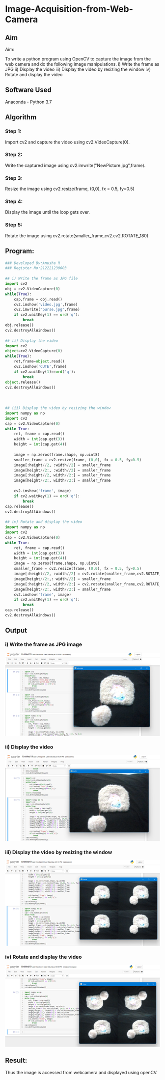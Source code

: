 # Image-Acquisition-from-Web-Camera
## Aim
 
Aim:
 
To write a python program using OpenCV to capture the image from the web camera and do the following image manipulations.
i) Write the frame as JPG 
ii) Display the video 
iii) Display the video by resizing the window
iv) Rotate and display the video

## Software Used
Anaconda - Python 3.7
## Algorithm
### Step 1:
Import cv2 and capture the video using cv2.VideoCapture(0).

### Step 2:
Write the captured image using cv2.imwrite("NewPicture.jpg",frame).

### Step 3:
Resize the image using cv2.resize(frame, (0,0), fx = 0.5, fy=0.5)

### Step 4:
Display the image until the loop gets over.

### Step 5:
Rotate the image using cv2.rotate(smaller_frame,cv2.cv2.ROTATE_180)

## Program:
``` Python
### Developed By:Anusha R
### Register No:212221230003

## i) Write the frame as JPG file
import cv2
obj = cv2.VideoCapture(0)
while(True):
    cap,frame = obj.read()
    cv2.imshow('video.jpg',frame)
    cv2.imwrite("purse.jpg",frame)
    if cv2.waitKey(1) == ord('q'):
        break
obj.release()
cv2.destroyAllWindows()

## ii) Display the video
import cv2
object=cv2.VideoCapture(0)
while(True):
    ret,frame=object.read()
    cv2.imshow('CUTE',frame)
    if cv2.waitKey(1)==ord('q'):
        break
object.release()
cv2.destroyAllWindows()



## iii) Display the video by resizing the window
import numpy as np
import cv2
cap = cv2.VideoCapture(0)
while True:
    ret, frame = cap.read()
    width = int(cap.get(3))
    height = int(cap.get(4))
    
    image = np.zeros(frame.shape, np.uint8)
    smaller_frame = cv2.resize(frame, (0,0), fx = 0.5, fy=0.5)
    image[:height//2, :width//2] = smaller_frame
    image[height//2:, :width//2] = smaller_frame
    image[:height//2, width//2:] = smaller_frame
    image[height//2:, width//2:] = smaller_frame

    cv2.imshow('frame', image)
    if cv2.waitKey(1) == ord('q'):
        break
cap.release()
cv2.destroyAllWindows()

## iv) Rotate and display the video
import numpy as np
import cv2
cap = cv2.VideoCapture(0)
while True:
    ret, frame = cap.read()
    width = int(cap.get(3))
    height = int(cap.get(4))
    image = np.zeros(frame.shape, np.uint8)
    smaller_frame = cv2.resize(frame, (0,0), fx = 0.5, fy=0.5)
    image[:height//2, :width//2] = cv2.rotate(smaller_frame,cv2.ROTATE_180)
    image[height//2:,: width//2] = smaller_frame
    image[:height//2, width//2:] = cv2.rotate(smaller_frame,cv2.ROTATE_180)
    image[height//2:, width//2:] = smaller_frame
    cv2.imshow('frame', image)
    if cv2.waitKey(1) == ord('q'):
        break
cap.release()
cv2.destroyAllWindows()

```
## Output

### i) Write the frame as JPG image
![output](./o1.png)

### ii) Display the video
![output](./o2.png)

### iii) Display the video by resizing the window
![output](./o3.png)

### iv) Rotate and display the video
![output](./o4.png)


## Result:
Thus the image is accessed from webcamera and displayed using openCV.
